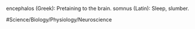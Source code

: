 encephalos (Greek): Pretaining to the brain.
somnus (Latin): Sleep, slumber.

#Science/Biology/Physiology/Neuroscience